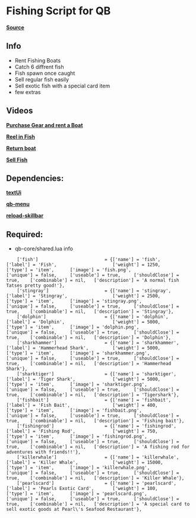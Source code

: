 # Fishing Script for QB

**[Source](https://github.com/Kuzkay/esx_AdvancedFishing)**

## Info
- Rent Fishing Boats 
- Catch 6 diffrent fish
- Fish spawn once caught
- Sell regular fish easily
- Sell exotic fish with a special card item
- few extras 

## Videos

**[Purchase Gear and rent a Boat](https://streamable.com/bymhyv)**

**[Reel in Fish](https://streamable.com/ml41rw)**

**[Return boat](https://streamable.com/ns3qeb)**

**[Sell Fish](https://streamable.com/5c8nm0)**



## Dependencies:
**[textUi](https://github.com/dojwun/textUi)**

**[qb-menu](https://github.com/qbcore-framework/qb-menu)**

**[reload-skillbar](https://github.com/Utinax/reload-skillbar)**

## Required:
- qb-core/shared.lua info
```
	['fish'] 			 		 	 = {['name'] = 'fish', 						['label'] = 'Fish',                     ['weight'] = 1250,      ['type'] = 'item',      ['image'] = 'fish.png',                 ['unique'] = false,     ['useable'] = true,     ['shouldClose'] = true,    ['combinable'] = nil,   ['description'] = 'A normal fish Tatses pretty good!'},
	['stingray'] 			     	 = {['name'] = 'stingray', 				    ['label'] = 'Stingray',            		['weight'] = 2500,      ['type'] = 'item',      ['image'] = 'stingray.png',         	['unique'] = false,     ['useable'] = true,     ['shouldClose'] = true,    ['combinable'] = nil,   ['description'] = 'Stingray'},
	['dolphin'] 			     	 = {['name'] = 'dolphin', 					['label'] = 'Dolphin',          		['weight'] = 5000,      ['type'] = 'item',      ['image'] = 'dolphin.png',       		['unique'] = false,     ['useable'] = true,     ['shouldClose'] = true,    ['combinable'] = nil,   ['description'] = 'Dolphin'},
	['sharkhammer'] 			     = {['name'] = 'sharkhammer', 				['label'] = 'Hammerhead Shark',         ['weight'] = 5000,      ['type'] = 'item',      ['image'] = 'sharkhammer.png',       	['unique'] = false,     ['useable'] = true,     ['shouldClose'] = true,    ['combinable'] = nil,   ['description'] = 'Hammerhead Shark'},
	['sharktiger'] 			     	 = {['name'] = 'sharktiger', 				['label'] = 'Tiger Shark',          	['weight'] = 5000,      ['type'] = 'item',      ['image'] = 'sharktiger.png',       	['unique'] = false,     ['useable'] = true,     ['shouldClose'] = true,    ['combinable'] = nil,   ['description'] = 'Tigershark'},
	['fishbait'] 			     	 = {['name'] = 'fishbait', 					['label'] = 'Fish Bait', 				['weight'] = 400, 		['type'] = 'item', 		['image'] = 'fishbait.png', 			['unique'] = false, 	['useable'] = true, 	['shouldClose'] = true,	   ['combinable'] = nil,   ['description'] = 'Fishing bait'},
	['fishingrod'] 			 		 = {['name'] = 'fishingrod', 				['label'] = 'Fishing Rod', 				['weight'] = 750, 		['type'] = 'item', 		['image'] = 'fishingrod.png', 			['unique'] = false, 	['useable'] = true, 	['shouldClose'] = true,	   ['combinable'] = nil,   ['description'] = 'A fishing rod for adventures with friends!!'},	
	['killerwhale'] 			 	 = {['name'] = 'killerwhale', 				['label'] = 'Killer Whale', 			['weight'] = 15000, 	['type'] = 'item', 		['image'] = 'killerwhale.png', 			['unique'] = false, 	['useable'] = true, 	['shouldClose'] = true,	   ['combinable'] = nil,   ['description'] = 'Killer Whale'},	
	['pearlscard'] 			 	 	 = {['name'] = 'pearlscard', 				['label'] = 'Pearls Exotic Card', 		['weight'] = 100, 		['type'] = 'item', 		['image'] = 'pearlscard.png', 			['unique'] = false, 	['useable'] = true, 	['shouldClose'] = true,	   ['combinable'] = nil,   ['description'] = 'A special card to sell exotic goods at Pearl\'s Seafood Restaurant'},	

 ``` 


